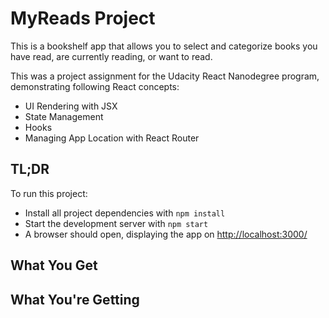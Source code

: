 # MyReads Project

This is a bookshelf app that allows you to select and categorize books you have read, are currently reading, or want to read. 

This was a project assignment for the Udacity React Nanodegree program, demonstrating following React concepts:
- UI Rendering with JSX
- State Management
- Hooks
- Managing App Location with React Router

## TL;DR

To run this project:

- Install all project dependencies with `npm install`
- Start the development server with `npm start`
- A browser should open, displaying the app on [http://localhost:3000/](http://localhost:3000/)

## What You Get



## What You're Getting







